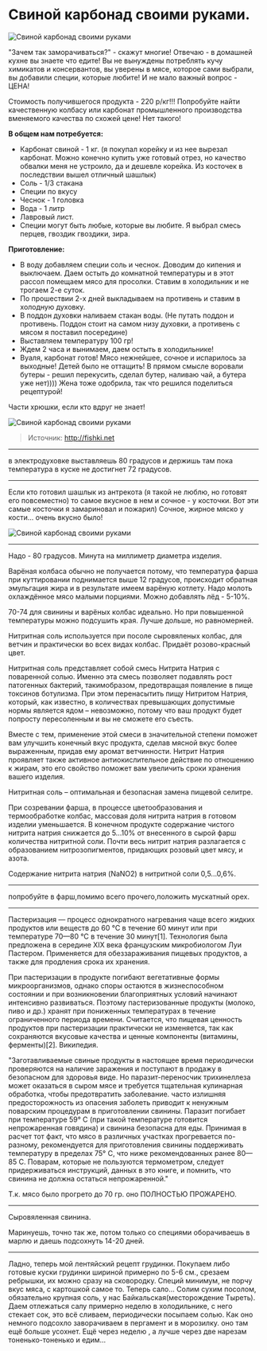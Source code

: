 # Свиной карбонад своими руками.
![Свиной карбонад своими руками](/images/Kulinar/Zagotovki/svin_karbonad.jpg 'Свиной карбонад своими руками')

"Зачем так заморачиваться?" - скажут многие! Отвечаю - в домашней кухне вы знаете что едите! Вы не вынуждены потреблять кучу химикатов и консервантов, вы уверены в мясе, которое сами выбрали, вы добавили специи, которые любите! И не мало важный вопрос - ЦЕНА!

Стоимость получившегося продукта - 220 р/кг!!! Попробуйте найти качественную колбасу или карбонат промышленного производства вменяемого качества по схожей цене! Нет такого!

**В общем нам потребуется:**

- Карбонат свиной - 1 кг. (я покупал корейку и из нее вырезал карбонат. Можно конечно купить уже готовый отрез, но качество обвалки меня не устроило, да и дешевле корейка. Из косточек в последствии вышел отличный шашлык)
- Соль - 1/3 стакана
- Специи по вкусу
- Чеснок - 1 головка
- Вода - 1 литр
- Лавровый лист.
- Специи могут быть любые, которые вы любите. Я выбрал смесь перцев, гвоздик гвоздики, зира.

**Приготовление:**

- В воду добавляем специи соль и чеснок. Доводим до кипения и выключаем. Даем остыть до комнатной температуры и в этот рассол помещаем мясо для просолки. Ставим в холодильник и не трогаем 2-е суток.
- По прошествии 2-х дней выкладываем на противень и ставим в холодную духовку.
- В поддон духовки наливаем стакан воды. (Не путать поддон и противень. Поддон стоит на самом низу духовки, а противень с мясом я поставил посередине)
- Выставляем температуру 100 гр!
- Ждем 2 часа и вынимаем, даем остыть в холодильнике!
- Вуаля, карбонат готов! Мясо нежнейшее, сочное и испарилось за выходные! Детей было не оттащить! В прямом смысле воровали бутеры - решил перекусить, сделал бутер, наливаю чай, а бутера уже нет)))) Жена тоже одобрила, так что решился поделиться рецептурой!

Части хрюшки, если кто вдруг не знает!

![Свиной карбонад своими руками](/images/Kulinar/Zagotovki/svin_tusha.png 'Свиной карбонад своими руками')

> Источник: http://fishki.net

---
в электродуховке выставляешь 80 градусов и держишь там пока температура в куске не достигнет 72 градусов.

---
Если кто готовил шашлык из антрекота (я такой не люблю, но готовят его повсеместно) то самое вкусное в нем и сочное - у косточки. Вот эти самые косточки я замариновал и пожарил) Сочное, жирное мяско у кости... очень вкусно было!

![Свиной карбонад своими руками](/images/Kulinar/Zagotovki/svin_tusha.jpg 'Свиной карбонад своими руками')

---
Надо - 80 градусов. Минута на миллиметр диаметра изделия.

Варёная колбаса обычно не получается потому, что температура фарша при куттировании поднимается выше 12 градусов, происходит обратная эмульгация жира и в результате имеем варёную котлету. Надо молоть охлаждённое мясо малыми порциями. Можно добавлять лёд - 5-10%.

70-74 для свинины и варёных колбас идеально. Но при повышенной температуры можно подсушить края. Лучше дольше, но равномерней.

Нитритная соль используется при посоле сыровяленых колбас, для ветчин и практически во всех видах колбас. Придаёт розово-красный цвет.

Нитритная соль представляет собой смесь Нитрита Натрия с поваренной солью. Именно эта смесь позволяет подавлять рост патогенных бактерий, такимобразом, предотвращая появление в пище токсинов ботулизма. При этом перенасытить пищу Нитритом Натрия, который, как известно, в количествах превышающих допустимые нормы является ядом – невозможно, потому что ваш продукт будет попросту пересоленным и вы не сможете его съесть.

Вместе с тем, применение этой смеси в значительной степени поможет вам улучшить конечный вкус продукта, сделав мясной вкус более выраженным, придав ему аромат ветчинности. Нитрит Натрия проявляет также активное антиокислительное действие по отношению к жирам, это его свойство поможет вам увеличить сроки хранения вашего изделия.

Нитритная соль – оптимальная и безопасная замена пищевой селитре.

При созревании фарша, в процессе цветообразования и термообработке колбас, массовая доля нитрита натрия в готовом изделии уменьшается. В конечном продукте содержание чистого нитрита натрия снижается до 5...10% от внесенного в сырой фарш количества нитритной соли. Почти весь нитрит натрия разлагается с образованием нитрозопигментов, придающих розовый цвет мясу, и азота.

Содержание нитрита натрия (NaNO2) в нитритной соли 0,5...0,6%.

---
попробуйте в фарш,помимо всего прочего,положить мускатный орех.

---
Пастеризация — процесс однократного нагревания чаще всего жидких продуктов или веществ до 60 °C в течение 60 минут или при температуре 70—80 °C в течение 30 минут[1]. Технология была предложена в середине XIX века французским микробиологом Луи Пастером. Применяется для обеззараживания пищевых продуктов, а также для продления срока их хранения.

При пастеризации в продукте погибают вегетативные формы микроорганизмов, однако споры остаются в жизнеспособном состоянии и при возникновении благоприятных условий начинают интенсивно развиваться. Поэтому пастеризованные продукты (молоко, пиво и др.) хранят при пониженных температурах в течение ограниченного периода времени. Считается, что пищевая ценность продуктов при пастеризации практически не изменяется, так как сохраняются вкусовые качества и ценные компоненты (витамины, ферменты)[2]. Википедия.

"Заготавливаемые свиные продукты в настоящее время периодически проверяются на наличие заражения и поступают в продажу в безопасном для здоровья виде. Но паразит-переносчик трихинеллеза может оказаться в сыром мясе и требуется тщательная кулинарная обработка, чтобы предотвратить заболевание. часто излишняя предосторожность из опасения заболеть приводит к ненужным поварским процедурам в приготовлении свинины. Паразит погибает при температуре 59° С (при такой температуре готовится непрожаренная говядина) и свинина безопасна для еды. Принимая в расчет тот факт, что мясо в различных участках прогревается по-разному, рекомендуется для приготовления свинины поддерживать температуру в пределах 75° С, что ниже рекомендованных ранее 80—85 С. Поварам, которые не пользуются термометром, следует придерживаться инструкций, данных в это книге, и помнить, что свинина не должна остаться непрожаренной."

Т.к. мясо было прогрето до 70 гр. оно ПОЛНОСТЬЮ ПРОЖАРЕНО.

---
Сыровяленная свинина.

Маринуешь, точно так же, потом только со специями оборачиваешь в марлю и даешь подсохнуть 14-20 дней.

---
Ладно, теперь мой лентяйский рецепт грудинки. Покупаем либо готовые куски грудинки шириной примерно по 5-6 см., срезаем ребрышки, их можно сразу на сковородку. Специй минимум, не порчу вкус мяса, с картошкой самое то. Теперь сало... Солим сухим посолом, обязательно крупная соль, у нас Байкальская(месторождение Тыреть). Даем отлежаться салу примерно неделю в холодильнике, с него стекает сок, это всё сливаем, периодически посыпаем солью. Как оно немного подсохло заворачиваем в пергамент и в морозилку. оно там ещё больше усохнет. Ещё через неделю , а лучше через две нарезам тоненько-тоненько и едим...
